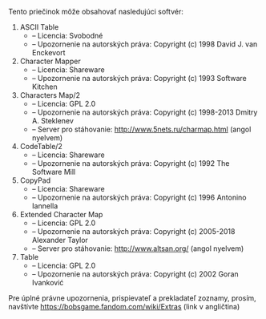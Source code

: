 Tento priečinok môže obsahovať nasledujúci softvér:

1. ASCII Table
   - – Licencia: Svobodné
   - – Upozornenie na autorských práva: Copyright (c) 1998 David J. van Enckevort
2. Character Mapper
   - – Licencia: Shareware
   - – Upozornenie na autorských práva: Copyright (c) 1993 Software Kitchen
3. Characters Map/2
   - – Licencia: GPL 2.0
   - – Upozornenie na autorských práva: Copyright (c) 1998-2013 Dmitry A. Steklenev
   - – Server pro stáhovanie: http://www.5nets.ru/charmap.html (angol nyelvem)
4. CodeTable/2
   - – Licencia: Shareware
   - – Upozornenie na autorských práva: Copyright (c) 1992 The Software Mill
5. CopyPad
   - – Licencia: Shareware
   - – Upozornenie na autorských práva: Copyright (c) 1996 Antonino Iannella
6. Extended Character Map
   - – Licencia: GPL 2.0
   - – Upozornenie na autorských práva: Copyright (c) 2005-2018 Alexander Taylor
   - – Server pro stáhovanie: http://www.altsan.org/ (angol nyelvem)
7. Table
   - – Licencia: GPL 2.0
   - – Upozornenie na autorských práva: Copyright (c) 2002 Goran Ivanković

Pre úplné právne upozornenia, prispievateľ a prekladateľ zoznamy, prosím, navštívte https://bobsgame.fandom.com/wiki/Extras (link v angličtina)
